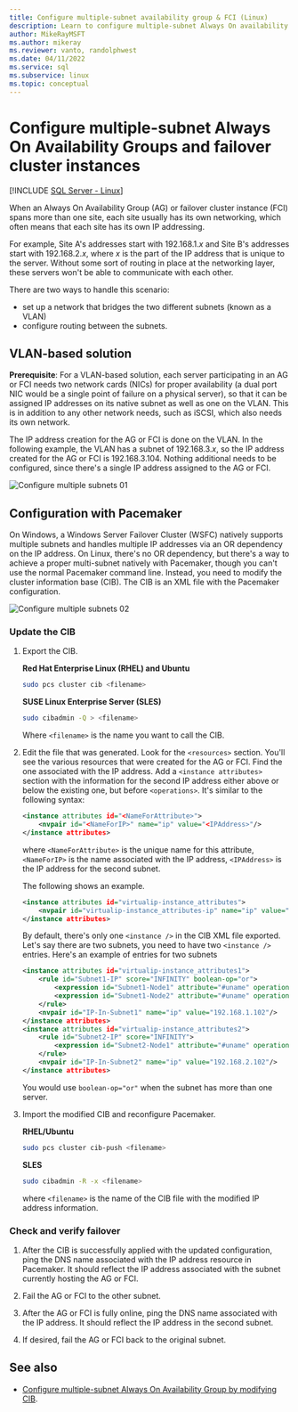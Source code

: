 ```yaml
---
title: Configure multiple-subnet availability group & FCI (Linux)
description: Learn to configure multiple-subnet Always On availability groups and failover cluster instances (FCI) for SQL Server on Linux.
author: MikeRayMSFT
ms.author: mikeray
ms.reviewer: vanto, randolphwest
ms.date: 04/11/2022
ms.service: sql
ms.subservice: linux
ms.topic: conceptual
---
```


# Configure multiple-subnet Always On Availability Groups and failover cluster instances

[!INCLUDE [SQL Server - Linux](../includes/applies-to-version/sql-linux.md)]

When an Always On Availability Group (AG) or failover cluster instance (FCI) spans more than one site, each site usually has its own networking, which often means that each site has its own IP addressing.

For example, Site A's addresses start with 192.168.1.*x* and Site B's addresses start with 192.168.2.*x*, where *x* is the part of the IP address that is unique to the server. Without some sort of routing in place at the networking layer, these servers won't be able to communicate with each other.

There are two ways to handle this scenario:

- set up a network that bridges the two different subnets (known as a VLAN)
- configure routing between the subnets.

## VLAN-based solution

**Prerequisite**: For a VLAN-based solution, each server participating in an AG or FCI needs two network cards (NICs) for proper availability (a dual port NIC would be a single point of failure on a physical server), so that it can be assigned IP addresses on its native subnet as well as one on the VLAN. This is in addition to any other network needs, such as iSCSI, which also needs its own network.

The IP address creation for the AG or FCI is done on the VLAN. In the following example, the VLAN has a subnet of 192.168.3.*x*, so the IP address created for the AG or FCI is 192.168.3.104. Nothing additional needs to be configured, since there's a single IP address assigned to the AG or FCI.

![Configure multiple subnets 01](./media/sql-server-linux-configure-multiple-subnet/image1.png)

## Configuration with Pacemaker

On Windows, a Windows Server Failover Cluster (WSFC) natively supports multiple subnets and handles multiple IP addresses via an OR dependency on the IP address. On Linux, there's no OR dependency, but there's a way to achieve a proper multi-subnet natively with Pacemaker, though you can't use the normal Pacemaker command line. Instead, you need to modify the cluster information base (CIB). The CIB is an XML file with the Pacemaker configuration.

![Configure multiple subnets 02](./media/sql-server-linux-configure-multiple-subnet/image2.png)

### Update the CIB

1. Export the CIB.

    **Red Hat Enterprise Linux (RHEL) and Ubuntu**

    ```bash
    sudo pcs cluster cib <filename>
    ```

    **SUSE Linux Enterprise Server (SLES)**

    ```bash
    sudo cibadmin -Q > <filename>
    ```

    Where `<filename>` is the name you want to call the CIB.

1. Edit the file that was generated. Look for the `<resources>` section. You'll see the various resources that were created for the AG or FCI. Find the one associated with the IP address. Add a `<instance attributes>` section with the information for the second IP address either above or below the existing one, but before `<operations>`. It's similar to the following syntax:

    ```xml
    <instance attributes id="<NameForAttribute>">
        <nvpair id="<NameForIP>" name="ip" value="<IPAddress>"/>
    </instance attributes>
    ```

    where `<NameForAttribute>` is the unique name for this attribute, `<NameForIP>` is the name associated with the IP address, `<IPAddress>` is the IP address for the second subnet.

    The following shows an example.

    ```xml
    <instance attributes id="virtualip-instance_attributes">
        <nvpair id="virtualip-instance_attributes-ip" name="ip" value="192.168.1.102"/>
    </instance attributes>
    ```

    By default, there's only one `<instance />` in the CIB XML file exported. Let's say there are two subnets, you need to have two `<instance />` entries.
    Here's an example of entries for two subnets

    ```xml
    <instance attributes id="virtualip-instance_attributes1">
        <rule id="Subnet1-IP" score="INFINITY" boolean-op="or">
            <expression id="Subnet1-Node1" attribute="#uname" operation="eq" value="Node1" />
            <expression id="Subnet1-Node2" attribute="#uname" operation="eq" value="Node2" />
        </rule>
        <nvpair id="IP-In-Subnet1" name="ip" value="192.168.1.102"/>
    </instance attributes>
    <instance attributes id="virtualip-instance_attributes2">
        <rule id="Subnet2-IP" score="INFINITY">
            <expression id="Subnet2-Node1" attribute="#uname" operation="eq" value="Node3" />
        </rule>
        <nvpair id="IP-In-Subnet2" name="ip" value="192.168.2.102"/>
    </instance attributes>
    ```

   You would use `boolean-op="or"` when the subnet has more than one server.

1. Import the modified CIB and reconfigure Pacemaker.

    **RHEL/Ubuntu**

    ```bash
    sudo pcs cluster cib-push <filename>
    ```

    **SLES**

    ```bash
    sudo cibadmin -R -x <filename>
    ```

    where `<filename>` is the name of the CIB file with the modified IP address information.

### Check and verify failover

1. After the CIB is successfully applied with the updated configuration, ping the DNS name associated with the IP address resource in Pacemaker. It should reflect the IP address associated with the subnet currently hosting the AG or FCI.

2. Fail the AG or FCI to the other subnet.

3. After the AG or FCI is fully online, ping the DNS name associated with the IP address. It should reflect the IP address in the second subnet.

4. If desired, fail the AG or FCI back to the original subnet.

## See also

- [Configure multiple-subnet Always On Availability Group by modifying CIB](https://techcommunity.microsoft.com/t5/sql-server-support/configure-multiple-subnet-alwayson-availability-groups-by/ba-p/1544838).
